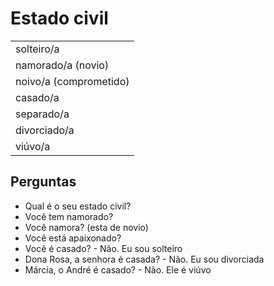 # Estado civil

||
| -- |
| solteiro/a |
| namorado/a (novio) |
| noivo/a (comprometido) |
| casado/a |
| separado/a |
| divorciado/a |
| viúvo/a |

## Perguntas

* Qual é o seu estado civil?
* Você tem namorado?
* Você namora? (esta de novio)
* Você está apaixonado?
* Você é casado? - Não. Eu sou solteiro
* Dona Rosa, a senhora é casada? - Não. Eu sou divorciada
* Márcia, o André é casado? - Não. Ele é viúvo
